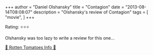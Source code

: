 +++
author = "Daniel Olshansky"
title = "Contagion"
date = "2013-08-14T08:08:07"
description = "Olshansky's review of Contagion"
tags = [
    "movie",
]
+++

Rating: ⭐⭐⭐

Olshansky was too lazy to write a review for this one...

[🍅 Rotten Tomatoes Info 🍅](https://www.rottentomatoes.com//m/contagion_2011)